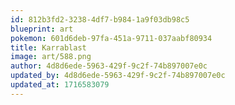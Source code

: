 ```yaml
---
id: 812b3fd2-3238-4df7-b984-1a9f03db98c5
blueprint: art
pokemon: 601d6deb-97fa-451a-9711-037aabf80934
title: Karrablast
image: art/588.png
author: 4d8d6ede-5963-429f-9c2f-74b897007e0c
updated_by: 4d8d6ede-5963-429f-9c2f-74b897007e0c
updated_at: 1716583079
---
```

